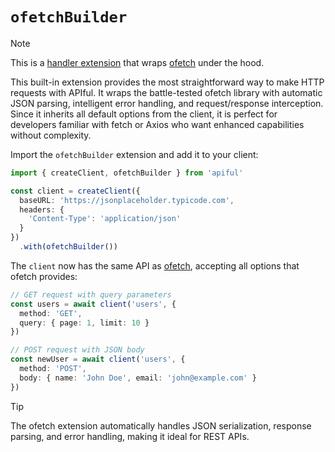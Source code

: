 # `ofetchBuilder`

> [!NOTE]
> This is a [handler extension](/guide/custom-extensions#handler-extension) that wraps [ofetch](https://github.com/unjs/ofetch) under the hood.

This built-in extension provides the most straightforward way to make HTTP requests with APIful. It wraps the battle-tested ofetch library with automatic JSON parsing, intelligent error handling, and request/response interception. Since it inherits all default options from the client, it is perfect for developers familiar with fetch or Axios who want enhanced capabilities without complexity.

Import the `ofetchBuilder` extension and add it to your client:

```ts
import { createClient, ofetchBuilder } from 'apiful'

const client = createClient({
  baseURL: 'https://jsonplaceholder.typicode.com',
  headers: {
    'Content-Type': 'application/json'
  }
})
  .with(ofetchBuilder())
```

The `client` now has the same API as [ofetch](https://github.com/unjs/ofetch), accepting all options that ofetch provides:

```ts
// GET request with query parameters
const users = await client('users', {
  method: 'GET',
  query: { page: 1, limit: 10 }
})

// POST request with JSON body
const newUser = await client('users', {
  method: 'POST',
  body: { name: 'John Doe', email: 'john@example.com' }
})
```

> [!TIP]
> The ofetch extension automatically handles JSON serialization, response parsing, and error handling, making it ideal for REST APIs.
